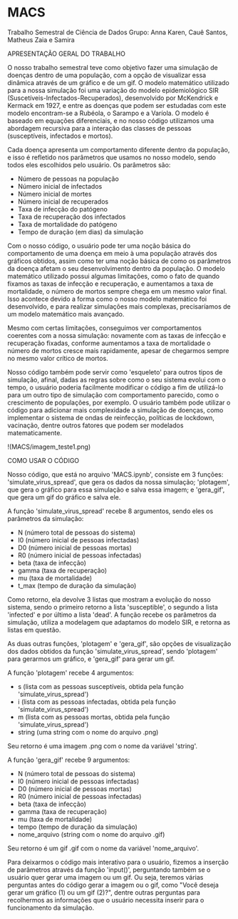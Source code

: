 # MACS
Trabalho Semestral de Ciência de Dados
Grupo: Anna Karen, Cauê Santos, Matheus Zaia e Samira


APRESENTAÇÃO GERAL DO TRABALHO

O nosso trabalho semestral teve como objetivo fazer uma simulação de doenças dentro de uma população, com a opção de visualizar essa dinãmica através de um gráfico e de um gif. O modelo matemático utilizado para a nossa simulação foi uma variação do modelo epidemiológico SIR (Suscetíveis-Infectados-Recuperados), desenvolvido por McKendrick e Kermack em 1927, e entre as doenças que podem ser estudadas com este modelo encontram-se a Rubéola, o Sarampo e a Varíola. O modelo é baseado em equações diferenciais, e no nosso código utilizamos uma abordagem recursiva para a interação das classes de pessoas (susceptíveis, infectados e mortos).

Cada doença apresenta um comportamento diferente dentro da população, e isso é refletido nos parâmetros que usamos no nosso modelo, sendo todos eles escolhidos pelo usuário. Os parâmetros são: 

- Número de pessoas na população 
- Número inicial de infectados 
- Número inicial de mortes
- Número inicial de recuperados 
- Taxa de infecção do patógeno
- Taxa de recuperação dos infectados 
- Taxa de mortalidade do patógeno 
- Tempo de duração (em dias) da simulação

Com o nosso código, o usuário pode ter uma noção básica do comportamento de uma doença em meio à uma população através dos gráficos obtidos, assim como ter uma noção básica de como os parâmetros da doença afetam o seu desenvolvimento dentro da população. O modelo matemático utilizado possui algumas limitações, como o fato de quando fixamos as taxas de infecção e recuperação, e aumentamos a taxa de mortalidade, o número de mortos sempre chega em um mesmo valor final. Isso acontece devido a forma como o nosso modelo matemático foi desenvolvido, e para realizar simulações mais complexas, precisaríamos de um modelo matemático mais avançado. 

Mesmo com certas limitações, conseguimos ver comportamentos coerentes com a nossa simulação: novamente com as taxas de infecção e recuperação fixadas, conforme aumentamos a taxa de mortalidade o número de mortos cresce mais rapidamente, apesar de chegarmos sempre no mesmo valor crítico de mortos. 

Nosso código também pode servir como 'esqueleto' para outros tipos de simulação, afinal, dadas as regras sobre como o seu sistema evolui com o tempo, o usuário poderia facilmente modificar o código a fim de utilizá-lo para um outro tipo de simulação com comportamento parecido, como o crescimento de populações, por exemplo. O usuário também pode utilizar o código para adicionar mais complexidade a simulação de doenças, como implementar o sistema de ondas de reinfecção, políticas de lockdown, vacinação, dentre outros fatores que podem ser modelados matematicamente.

!(MACS/imagem_teste1.png)

COMO USAR O CÓDIGO

Nosso código, que está no arquivo 'MACS.ipynb', consiste em 3 funções: 'simulate_virus_spread', que gera os dados da nossa simulação; 'plotagem', que gera o gráfico para essa simulação e salva essa imagem; e 'gera_gif', que gera um gif do gráfico e salva ele. 

A função 'simulate_virus_spread' recebe 8 argumentos, sendo eles os parâmetros da simulação: 

- N (número total de pessoas do sistema) 
- I0 (número inicial de pessoas infectadas)
- D0 (número inicial de pessoas mortas)
- R0 (número inicial de pessoas infectadas)
- beta (taxa de infecção)
- gamma (taxa de recuperação)
- mu (taxa de mortalidade) 
- t_max (tempo de duração da simulação)

Como retorno, ela devolve 3 listas que mostram a evolução do nosso sistema, sendo o primeiro retorno a lista 'susceptible', o segundo a lista 'infected' e por último a lista 'dead'. A função recebe os parâmetros da simulação, utiliza a modelagem que adaptamos do modelo SIR, e retorna as listas em questão. 

As duas outras funções, 'plotagem' e 'gera_gif', são opções de visualização dos dados obtidos da função 'simulate_virus_spread', sendo  'plotagem' para gerarmos um gráfico, e 'gera_gif' para gerar um gif. 

A função 'plotagem' recebe 4 argumentos: 

- s (lista com as pessoas susceptíveis, obtida pela função 'simulate_virus_spread')
- i (lista com as pessoas infectadas, obtida pela função 'simulate_virus_spread')
- m (lista com as pessoas mortas, obtida pela função 'simulate_virus_spread')
- string (uma string com o nome do arquivo .png)

Seu retorno é uma imagem .png com o nome da variável 'string'.

A função 'gera_gif' recebe 9 argumentos:

- N (número total de pessoas do sistema) 
- I0 (número inicial de pessoas infectadas)
- D0 (número inicial de pessoas mortas)
- R0 (número inicial de pessoas infectadas)
- beta (taxa de infecção)
- gamma (taxa de recuperação)
- mu (taxa de mortalidade) 
- tempo (tempo de duração da simulação)
- nome_arquivo (string com o nome do arquivo .gif)

Seu retorno é um gif .gif com o nome da variável 'nome_arquivo'.

Para deixarmos o código mais interativo para o usuário, fizemos a inserção de parâmetros através da função 'input()', perguntando também se o usuário quer gerar uma imagem ou um gif. Ou seja, teremos várias perguntas antes do código gerar a imagem ou o gif, como "Você deseja gerar um gráfico (1) ou um gif (2)?", dentre outras perguntas para recolhermos as informações que o usuário necessita inserir para o funcionamento da simulação. 
